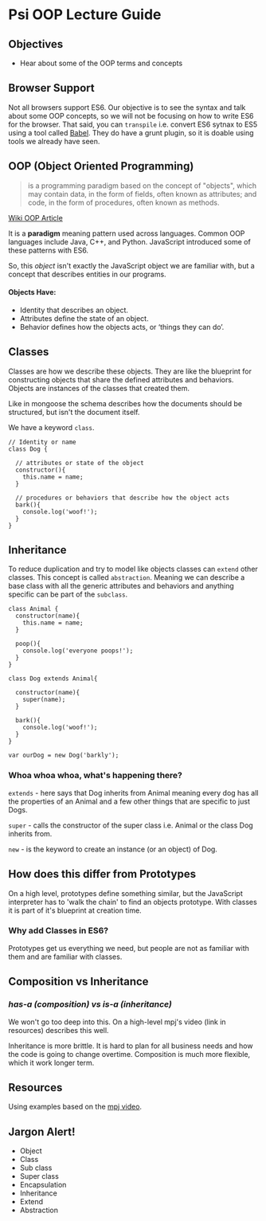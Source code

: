 # Psi OOP Lecture Guide
## Objectives
- Hear about some of the OOP terms and concepts

## Browser Support
Not all browsers support ES6. Our objective is to see the syntax and talk about some OOP concepts, so we will not be focusing on how to write ES6 for the browser. That said, you can `transpile` i.e. convert ES6 sytnax to ES5 using a tool called [Babel](https://babeljs.io/). They do have a grunt plugin, so it is doable using tools we already have seen.

## OOP (Object Oriented Programming)

> is a programming paradigm based on the concept of "objects", which may contain data, in the form of fields, often known as attributes; and code, in the form of procedures, often known as methods.

[Wiki OOP Article](https://en.wikipedia.org/wiki/Object-oriented_programming)

It is a **paradigm** meaning pattern used across languages. Common OOP languages include Java, C++, and Python. JavaScript introduced some of these patterns with ES6.

So, this *object* isn't exactly the JavaScript object we are familiar with, but a concept that describes entities in our programs. 

#### Objects Have:

- Identity that describes an object. 
- Attributes define the state of an object. 
- Behavior defines how the objects acts, or ‘things they can do’.

## Classes
Classes are how we describe these objects. They are like the blueprint for constructing objects that share the defined attributes and behaviors. Objects are instances of the classes that created them.

Like in mongoose the schema describes how the documents should be structured, but isn't the document itself.

We have a keyword `class`.

```
// Identity or name
class Dog {

  // attributes or state of the object
  constructor(){
    this.name = name;
  }
  
  // procedures or behaviors that describe how the object acts
  bark(){
    console.log('woof!');
  }
}
```

## Inheritance 
To reduce duplication and try to model like objects classes can `extend` other classes. This concept is called `abstraction`. Meaning we can describe a base class with all the generic attributes and behaviors and anything specific can be part of the `subclass`.

```
class Animal {
  constructor(name){
    this.name = name;
  }

  poop(){
    console.log('everyone poops!');
  }
}

class Dog extends Animal{

  constructor(name){
    super(name);
  }

  bark(){
    console.log('woof!');
  }
}

var ourDog = new Dog('barkly');

```

### Whoa whoa whoa, what's happening there?

`extends` - here says that Dog inherits from Animal meaning every dog has all the properties of an Animal and a few other things that are specific to just Dogs.

`super` - calls the constructor of the super class i.e. Animal or the class Dog inherits from.

`new` - is the keyword to create an instance (or an object) of Dog.

## How does this differ from Prototypes
On a high level, prototypes define something similar, but the JavaScript interpreter has to 'walk the chain' to find an objects prototype. With classes it is part of it's blueprint at creation time. 

### Why add Classes in ES6?
Prototypes get us everything we need, but people are not as familiar with them and are familiar with classes. 

## Composition vs Inheritance
### *has-a (composition) vs is-a (inheritance)*

We won't go too deep into this. On a high-level mpj's video (link in resources) describes this well.

Inheritance is more brittle. It is hard to plan for all business needs and how the code is going to change overtime. Composition is much more flexible, which it work longer term.

## Resources
Using examples based on the [mpj video](https://www.youtube.com/watch?v=wfMtDGfHWpA).

## Jargon Alert!
- Object
- Class
- Sub class
- Super class
- Encapsulation 
- Inheritance 
- Extend
- Abstraction